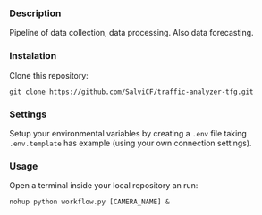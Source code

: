 ### Description
Pipeline of data collection, data processing. Also data forecasting.

### Instalation
Clone this repository:
```shell
git clone https://github.com/SalviCF/traffic-analyzer-tfg.git
```

### Settings
Setup your environmental variables by creating a `.env` file taking `.env.template` has example (using your own connection settings).

### Usage
Open a terminal inside your local repository an run:
```shell
nohup python workflow.py [CAMERA_NAME] &
```
